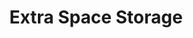 ---
title: "Extra Space Storage"
url: /indianapolis/extra-space-storage-rockville-road/
shop: Mieten
---